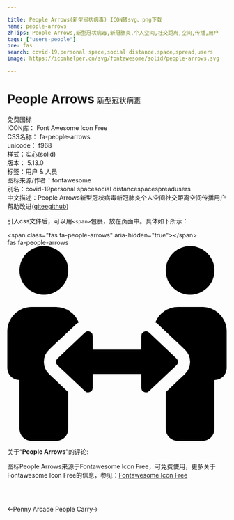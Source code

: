 ```yaml
---

title: People Arrows(新型冠状病毒) ICON转svg、png下载
name: people-arrows
zhTips: People Arrows,新型冠状病毒,新冠肺炎,个人空间,社交距离,空间,传播,用户
tags: ["users-people"]
pre: fas
search: covid-19,personal space,social distance,space,spread,users
image: https://iconhelper.cn/svg/fontawesome/solid/people-arrows.svg

---
```


# People Arrows  <small style="font-size: 60%;font-weight: 100">新型冠状病毒</small>


<div class="detail-page">
<p>
<span><span class="badge-success badge">免费图标</span> </span>
<br/>
<span>
ICON库：
<span class="badge-secondary badge">Font Awesome Icon Free</span> 
</span>
<br/>
<span>
CSS名称：
<span class="badge-secondary badge">fa-people-arrows</span> 
</span>
<br/>
<span>
unicode：
<span class="badge-secondary badge">f968</span> 
<copy-btn content='f968' btn-title=""></copy-btn>
<copy-btn :content='String.fromCodePoint(parseInt("f968", 16))' btn-title="复制U"></copy-btn>
</span><br/><span>样式：<span class="badge-light badge">实心(solid)</span></span>
<br/>
<span>
版本：
<span class="badge-secondary badge">5.13.0</span> 
</span><br/><span>标签：<span class="badge-light badge"><router-link to="/tags/users-people.html">用户 & 人员</router-link></span></span>
<br/>
<span>图标来源/作者：<span class="badge-light badge">fontawesome</span></span> 
<br/>
<span>别名：<span class="badge-light badge">covid-19</span><span class="badge-light badge">personal space</span><span class="badge-light badge">social distance</span><span class="badge-light badge">space</span><span class="badge-light badge">spread</span><span class="badge-light badge">users</span></span><br/><span class="zh-detail">中文描述：<span class="badge-primary badge">People Arrows</span><span class="badge-primary badge">新型冠状病毒</span><span class="badge-primary badge">新冠肺炎</span><span class="badge-primary badge">个人空间</span><span class="badge-primary badge">社交距离</span><span class="badge-primary badge">空间</span><span class="badge-primary badge">传播</span><span class="badge-primary badge">用户</span><span class="help-link"><span>帮助改进</span>(<a href="https://gitee.com/liuwave/icon-helper/edit/master/json/fontawesome/solid/people-arrows.json" target="_blank" rel="noopener noreferrer">gitee</a><a href="https://github.com/liuwave/icon-helper/edit/master/json/fontawesome/solid/people-arrows.json" target="_blank" rel="noopener noreferrer">github</a></span>)</span><br/>
</p>
</div>
<div class="alert alert-dark">
  <i class="fas fa-people-arrows fa-xs"></i>
  <i class="fas fa-people-arrows fa-sm"></i>
  <i class="fas fa-people-arrows fa-lg"></i>
  <i class="fas fa-people-arrows fa-2x"></i>
  <i class="fas fa-people-arrows fa-3x"></i>
  <i class="fas fa-people-arrows fa-5x"></i>
  <i class="fas fa-people-arrows fa-7x"></i>
</div>
<div>
  <p>引入css文件后，可以用<code>&lt;span&gt;</code>包裹，放在页面中。具体如下所示：    
  </p>
  <div class="alert alert-primary" style="font-size: 14px">
    &lt;span class="fas fa-people-arrows" aria-hidden="true"&gt;&lt;/span&gt;
    <copy-btn content='<span class="fas fa-people-arrows" aria-hidden="true"></span>'></copy-btn>
  </div>
  <div class="alert alert-secondary">
    <i class="fas fa-people-arrows"
    style="font-size: 24px"
    aria-hidden="true"></i> fas fa-people-arrows
    <copy-btn content="fas fa-people-arrows" btn-title="复制图标名称"></copy-btn>
  </div>
</div>
<div id="svg" class="svg-wrap">
<svg xmlns="http://www.w3.org/2000/svg" viewBox="0 0 576 512"><path d="M96,128A64,64,0,1,0,32,64,64,64,0,0,0,96,128Zm0,176.08a44.11,44.11,0,0,1,13.64-32L181.77,204c1.65-1.55,3.77-2.31,5.61-3.57A63.91,63.91,0,0,0,128,160H64A64,64,0,0,0,0,224v96a32,32,0,0,0,32,32V480a32,32,0,0,0,32,32h64a32,32,0,0,0,32-32V383.61l-50.36-47.53A44.08,44.08,0,0,1,96,304.08ZM480,128a64,64,0,1,0-64-64A64,64,0,0,0,480,128Zm32,32H448a63.91,63.91,0,0,0-59.38,40.42c1.84,1.27,4,2,5.62,3.59l72.12,68.06a44.37,44.37,0,0,1,0,64L416,383.62V480a32,32,0,0,0,32,32h64a32,32,0,0,0,32-32V352a32,32,0,0,0,32-32V224A64,64,0,0,0,512,160ZM444.4,295.34l-72.12-68.06A12,12,0,0,0,352,236v36H224V236a12,12,0,0,0-20.28-8.73L131.6,295.34a12.4,12.4,0,0,0,0,17.47l72.12,68.07A12,12,0,0,0,224,372.14V336H352v36.14a12,12,0,0,0,20.28,8.74l72.12-68.07A12.4,12.4,0,0,0,444.4,295.34Z"/></svg>
</div>
<detail full-name='fa-people-arrows'></detail>
<div class="icon-detail__container">
<p>关于“<b>People Arrows</b>”的评论:</p>
</div>
<Vssue title="关于“People Arrows”的评论" />    
<div><p>图标People Arrows来源于Fontawesome Icon Free，可免费使用，更多关于  Fontawesome Icon Free的信息，参见：<a target="_blank" href="https://iconhelper.cn/fontawesome.html">Fontawesome Icon Free</a>
</p></div>

<div style="padding:2rem 0 " class="page-nav"><p class="inner"><span class="prev">←<router-link to="/icon/brands/penny-arcade.html">Penny Arcade</router-link></span> <span class="next"><router-link to="/icon/solid/people-carry.html">People Carry</router-link>→</span></p></div>
